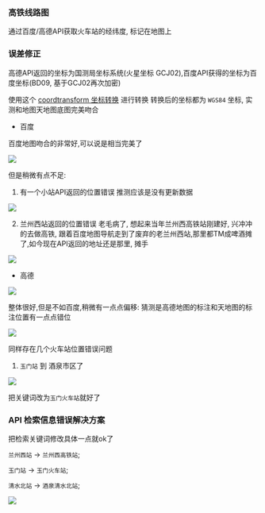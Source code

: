 ### 高铁线路图
通过百度/高德API获取火车站的经纬度, 标记在地图上



### 误差修正
高德API返回的坐标为国测局坐标系统(火星坐标 GCJ02),百度API获得的坐标为百度坐标(BD09, 基于GCJ02再次加密)

使用这个
[coordtransform 坐标转换](https://github.com/wandergis/coordtransform) 进行转换
转换后的坐标都为 `WGS84` 坐标, 实测和地图天地图底图完美吻合
- 百度

百度地图吻合的非常好,可以说是相当完美了

![](https://wx4.sinaimg.cn/large/6d4d992ely1fm9dwtbo80j20jw0fxac6.jpg)

 但是稍微有点不足:
1. 有一个小站API返回的位置错误
推测应该是没有更新数据

![](https://wx4.sinaimg.cn/large/6d4d992ely1fm9dvgr4kgj20qt0haq9q.jpg)

2. 兰州西站返回的位置错误
老毛病了, 想起来当年兰州西高铁站刚建好, 兴冲冲的去做高铁, 跟着百度地图导航走到了废弃的老兰州西站,那里都TM成啤酒摊了,如今现在API返回的地址还是那里, 摊手

![](https://wx4.sinaimg.cn/large/6d4d992ely1fm9dt5z9qwj213r0jnqos.jpg)

- 高德

![](https://wx4.sinaimg.cn/large/6d4d992ely1fm9fdtgy9zj20t00k5496.jpg)

整体很好,但是不如百度,稍微有一点点偏移:
猜测是高德地图的标注和天地图的标注位置有一点点错位

![](https://wx4.sinaimg.cn/large/6d4d992ely1fm9fp1r6uhj20jy0fidhk.jpg)

同样存在几个火车站位置错误问题
1. `玉门站` 到 酒泉市区了

![](https://wx4.sinaimg.cn/large/6d4d992ely1fm9fftb9ihj20n50e0dip.jpg)

把关键词改为`玉门火车站`就好了

### API 检索信息错误解决方案

把检索关键词修改具体一点就ok了

`兰州西站` -> `兰州西高铁站`;

`玉门站` -> `玉门火车站`;

`清水北站` -> `酒泉清水北站`;

![](https://wx1.sinaimg.cn/large/6d4d992ely1fm9h00sma8j21h40tzkc1.jpg)
